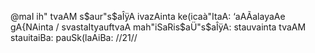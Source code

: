 @maI ih" tvaAM s$aur"s$aÎÿA ivazAinta
ke(icaà"ItaA: ‘aAÃalayaAe gA{NAinta /
svastaItyauftvaA mah"iSaRis$aÜ"s$aÎÿA:
stauvainta tvaAM stauitaiBa: pauSk(laAiBa: //21//